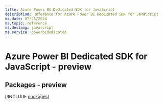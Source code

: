 ```yaml
---
title: Azure Power BI Dedicated SDK for JavaScript
description: Reference for Azure Power BI Dedicated SDK for JavaScript
ms.date: 07/25/2024
ms.topic: reference
ms.devlang: javascript
ms.service: powerbidedicated
---
```

# Azure Power BI Dedicated SDK for JavaScript - preview
## Packages - preview
[!INCLUDE [packages](power-bi-dedicated-index.md)]